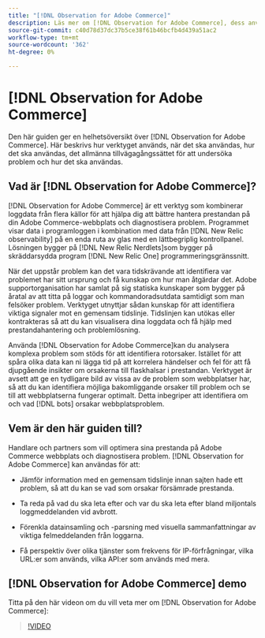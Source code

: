 ```yaml
---
title: "[!DNL Observation for Adobe Commerce]"
description: Läs mer om [!DNL Observation for Adobe Commerce], dess användningsområden, när de ska användas och hur du får tillgång till dem.
source-git-commit: c40d78d37dc37b5ce38f61b46bcfb4d439a51ac2
workflow-type: tm+mt
source-wordcount: '362'
ht-degree: 0%

---
```


# [!DNL Observation for Adobe Commerce]

Den här guiden ger en helhetsöversikt över [!DNL Observation for Adobe Commerce]. Här beskrivs hur verktyget används, när det ska användas, hur det ska användas, det allmänna tillvägagångssättet för att undersöka problem och hur det ska användas.

## Vad är [!DNL Observation for Adobe Commerce]?

[!DNL Observation for Adobe Commerce] är ett verktyg som kombinerar loggdata från flera källor för att hjälpa dig att bättre hantera prestandan på din Adobe Commerce-webbplats och diagnostisera problem. Programmet visar data i programloggen i kombination med data från [!DNL New Relic observability] på en enda ruta av glas med en lättbegriplig kontrollpanel. Lösningen bygger på [!DNL New Relic Nerdlets]som bygger på skräddarsydda program [!DNL New Relic One] programmeringsgränssnitt.

När det uppstår problem kan det vara tidskrävande att identifiera var problemet har sitt ursprung och få kunskap om hur man åtgärdar det. Adobe supportorganisation har samlat på sig statiska kunskaper som bygger på åratal av att titta på loggar och kommandoradsutdata samtidigt som man felsöker problem. Verktyget utnyttjar sådan kunskap för att identifiera viktiga signaler mot en gemensam tidslinje. Tidslinjen kan utökas eller kontrakteras så att du kan visualisera dina loggdata och få hjälp med prestandahantering och problemlösning.

Använda [!DNL Observation for Adobe Commerce]kan du analysera komplexa problem som stöds för att identifiera rotorsaker. Istället för att spåra olika data kan ni lägga tid på att korrelera händelser och fel för att få djupgående insikter om orsakerna till flaskhalsar i prestandan. Verktyget är avsett att ge en tydligare bild av vissa av de problem som webbplatser har, så att du kan identifiera möjliga bakomliggande orsaker till problem och se till att webbplatserna fungerar optimalt. Detta inbegriper att identifiera om och vad [!DNL bots] orsakar webbplatsproblem.

## Vem är den här guiden till?

Handlare och partners som vill optimera sina prestanda på Adobe Commerce webbplats och diagnostisera problem. [!DNL Observation for Adobe Commerce] kan användas för att:

* Jämför information med en gemensam tidslinje innan sajten hade ett problem, så att du kan se vad som orsakar försämrade prestanda.

* Ta reda på vad du ska leta efter och var du ska leta efter bland miljontals loggmeddelanden vid avbrott.

* Förenkla datainsamling och -parsning med visuella sammanfattningar av viktiga felmeddelanden från loggarna.

* Få perspektiv över olika tjänster som frekvens för IP-förfrågningar, vilka URL:er som används, vilka API:er som används med mera.

## [!DNL Observation for Adobe Commerce] demo

Titta på den här videon om du vill veta mer om [!DNL Observation for Adobe Commerce]:

>[!VIDEO](https://video.tv.adobe.com/v/344444?quality=12)
